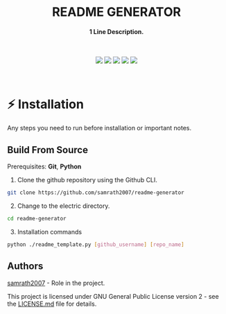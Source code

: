 <h1 align="center">README GENERATOR</h1>
<h4 align="center">
1 Line Description.</h1>
<br>
<p align="center">
  <img src="https://img.shields.io/badge/version-1.0.0--beta-green">
  <img src="https://img.shields.io/github/license/samrath2007/readme-generator">
  <img src="https://img.shields.io/tokei/lines/github/samrath2007/readme-generator?label=lines%20of%20code">
  <img src="https://img.shields.io/github/languages/top/samrath2007/readme-generator">
  <img src="https://img.shields.io/github/repo-size/samrath2007/readme-generator">
</p>
<br>

# :zap: Installation

Any steps you need to run before installation or important notes.
<br>

## Build From Source
Prerequisites: **Git**, **Python**

1. Clone the github repository using the Github CLI.
```sh
git clone https://github.com/samrath2007/readme-generator
```

2. Change to the electric directory.
```sh
cd readme-generator
```

3. Installation commands
```sh
python ./readme_template.py [github_username] [repo_name]
```

## Authors
[samrath2007](https://github.com/samrath2007) - Role in the project.

This project is licensed under GNU General Public License version 2 - see the [LICENSE.md](LICENSE) file for details.
